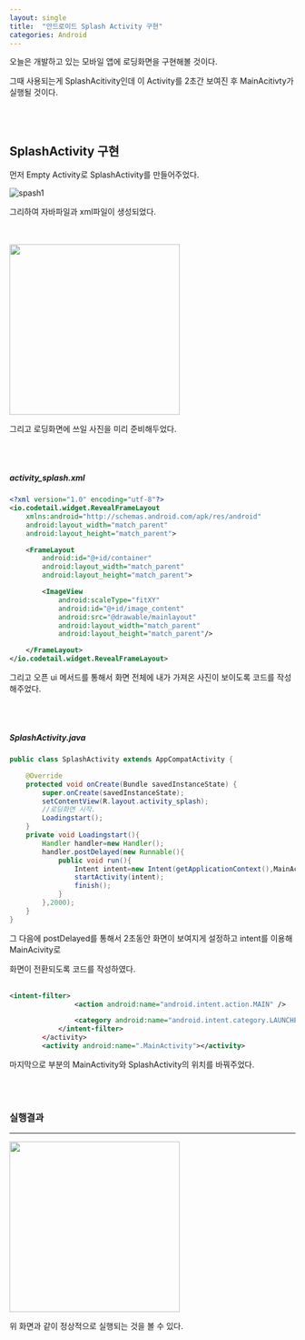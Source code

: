 ```yaml
---
layout: single
title:  "안드로이드 Splash Activity 구현"
categories: Android
---
```


오늘은 개발하고 있는 모바일 앱에 로딩화면을 구현해볼 것이다.

그때 사용되는게 SplashAcitivity인데 이 Activity를 2초간 보여진 후 MainAcitivty가 실행될 것이다.

 <br/><br/>

  

## SplashActivity 구현


먼저 Empty Activity로 SplashActivity를 만들어주었다.

![spash1](https://user-images.githubusercontent.com/69960282/126596259-e2d4b7ca-0ad6-43e0-b1ec-26b2b84f3438.PNG)

그리하여 자바파일과 xml파일이 생성되었다.

<br/><br/>
<img src="https://user-images.githubusercontent.com/69960282/126596306-c1592729-c2d3-4cff-b715-413c35481246.png" width="300">


그리고 로딩화면에 쓰일 사진을 미리 준비해두었다.

<br/><br/>

##### activity_splash.xml


~~~xml
<?xml version="1.0" encoding="utf-8"?>
<io.codetail.widget.RevealFrameLayout
    xmlns:android="http://schemas.android.com/apk/res/android"
    android:layout_width="match_parent"
    android:layout_height="match_parent">

    <FrameLayout
        android:id="@+id/container"
        android:layout_width="match_parent"
        android:layout_height="match_parent">

        <ImageView
            android:scaleType="fitXY"
            android:id="@+id/image_content"
            android:src="@drawable/mainlayout"
            android:layout_width="match_parent"
            android:layout_height="match_parent"/>

    </FrameLayout>
</io.codetail.widget.RevealFrameLayout>
~~~

그리고 오픈 ui 메서드를 통해서 화면 전체에 내가 가져온 사진이 보이도록 코드를 작성해주었다.



  <br/><br/>

##### SplashActivity.java

```java
public class SplashActivity extends AppCompatActivity {

    @Override
    protected void onCreate(Bundle savedInstanceState) {
        super.onCreate(savedInstanceState);
        setContentView(R.layout.activity_splash);
        //로딩화면 시작.
        Loadingstart();
    }
    private void Loadingstart(){
        Handler handler=new Handler();
        handler.postDelayed(new Runnable(){
            public void run(){
                Intent intent=new Intent(getApplicationContext(),MainActivity.class);
                startActivity(intent);
                finish();
            }
        },2000);
    }
}
```

그 다음에 postDelayed를 통해서 2초동안 화면이 보여지게 설정하고 intent를 이용해 MainAcivity로

화면이 전환되도록 코드를 작성하였다. 
  <br/><br/>

```xml
<intent-filter>
                <action android:name="android.intent.action.MAIN" />

                <category android:name="android.intent.category.LAUNCHER" />
            </intent-filter>
        </activity>
        <activity android:name=".MainActivity"></activity>
```

마지막으로 <intent-filter>부분의 MainActivity와 SplashActivity의 위치를 바꿔주었다.

  <br/><br/>

### 실행결과

---


<img src="https://user-images.githubusercontent.com/69960282/126596557-d52af21d-c9fe-4a46-bbd6-81322b3e30a7.gif" width="300">



위 화면과 같이 정상적으로 실행되는 것을 볼 수 있다.
